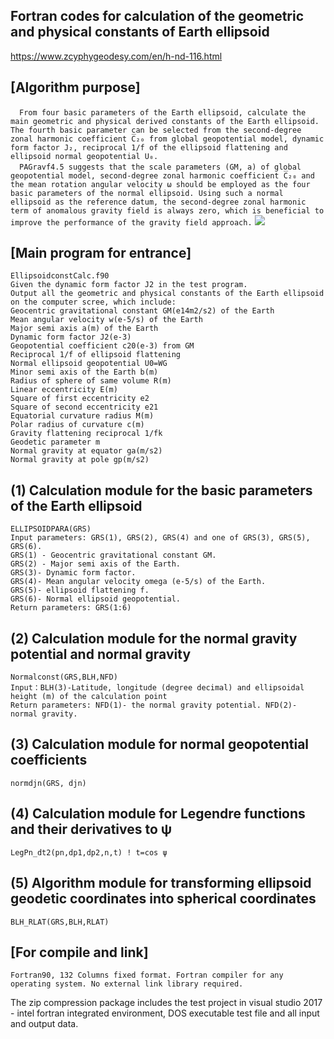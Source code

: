 ## Fortran codes for calculation of the geometric and physical constants of Earth ellipsoid
https://www.zcyphygeodesy.com/en/h-nd-116.html
## [Algorithm purpose]
&emsp;```From four basic parameters of the Earth ellipsoid, calculate the main geometric and physical derived constants of the Earth ellipsoid. The fourth basic parameter can be selected from the second-degree zonal harmonic coefficient C̅₂₀ from global geopotential model, dynamic form factor J₂, reciprocal 1/f of the ellipsoid flattening and ellipsoid normal geopotential U₀.```  
&emsp;```PAGravf4.5 suggests that the scale parameters (GM, a) of global geopotential model, second-degree zonal harmonic coefficient C̅₂₀ and the mean rotation angular velocity ω should be employed as the four basic parameters of the normal ellipsoid. Using such a normal ellipsoid as the reference datum, the second-degree zonal harmonic term of anomalous gravity field is always zero, which is beneficial to improve the performance of the gravity field approach.```
![](https://24192633.s21i.faiusr.com/2/ABUIABACGAAg6_zltwYoxPeZ9AIwpQ047gg.jpg)
## [Main program for entrance]
    EllipsoidconstCalc.f90
    Given the dynamic form factor J2 in the test program.
    Output all the geometric and physical constants of the Earth ellipsoid on the computer scree, which include:
    Geocentric gravitational constant GM(e14m2/s2) of the Earth
    Mean angular velocity w(e-5/s) of the Earth
    Major semi axis a(m) of the Earth
    Dynamic form factor J2(e-3)
    Geopotential coefficient c20(e-3) from GM
    Reciprocal 1/f of ellipsoid flattening
    Normal ellipsoid geopotential U0=WG
    Minor semi axis of the Earth b(m)
    Radius of sphere of same volume R(m)
    Linear eccentricity E(m)
    Square of first eccentricity e2
    Square of second eccentricity e21
    Equatorial curvature radius M(m)
    Polar radius of curvature c(m)
    Gravity flattening reciprocal 1/fk
    Geodetic parameter m
    Normal gravity at equator ga(m/s2)
    Normal gravity at pole gp(m/s2)
## (1) Calculation module for the basic parameters of the Earth ellipsoid
    ELLIPSOIDPARA(GRS)
    Input parameters: GRS(1), GRS(2), GRS(4) and one of GRS(3), GRS(5), GRS(6).
    GRS(1) - Geocentric gravitational constant GM. 
    GRS(2) - Major semi axis of the Earth. 
    GRS(3)- Dynamic form factor. 
    GRS(4)- Mean angular velocity omega (e-5/s) of the Earth.
    GRS(5)- ellipsoid flattening f.
    GRS(6)- Normal ellipsoid geopotential.
    Return parameters: GRS(1:6)
## (2) Calculation module for the normal gravity potential and normal gravity
    Normalconst(GRS,BLH,NFD)
    Input：BLH(3)-Latitude, longitude (degree decimal) and ellipsoidal height (m) of the calculation point
    Return parameters: NFD(1)- the normal gravity potential. NFD(2)- normal gravity.
## (3) Calculation module for normal geopotential coefficients
    normdjn(GRS, djn)
## (4) Calculation module for Legendre functions and their derivatives to ψ
    LegPn_dt2(pn,dp1,dp2,n,t) ! t=cos ψ
## (5) Algorithm module for transforming ellipsoid geodetic coordinates into spherical coordinates
    BLH_RLAT(GRS,BLH,RLAT)
## [For compile and link]
    Fortran90, 132 Columns fixed format. Fortran compiler for any operating system. No external link library required.
The zip compression package includes the test project in visual studio 2017 - intel fortran integrated environment, DOS executable test file and all input and output data.
